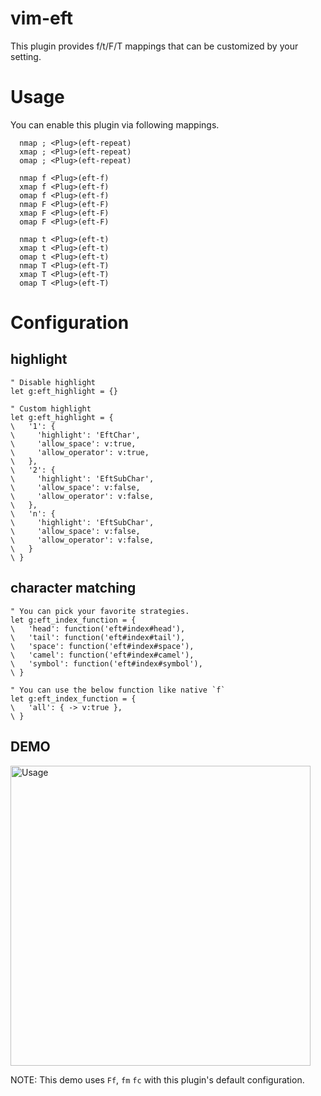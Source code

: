 # vim-eft

This plugin provides f/t/F/T mappings that can be customized by your setting.

# Usage

You can enable this plugin via following mappings.

```viml
  nmap ; <Plug>(eft-repeat)
  xmap ; <Plug>(eft-repeat)
  omap ; <Plug>(eft-repeat)

  nmap f <Plug>(eft-f)
  xmap f <Plug>(eft-f)
  omap f <Plug>(eft-f)
  nmap F <Plug>(eft-F)
  xmap F <Plug>(eft-F)
  omap F <Plug>(eft-F)
  
  nmap t <Plug>(eft-t)
  xmap t <Plug>(eft-t)
  omap t <Plug>(eft-t)
  nmap T <Plug>(eft-T)
  xmap T <Plug>(eft-T)
  omap T <Plug>(eft-T)
```

# Configuration

## highlight

```viml
" Disable highlight
let g:eft_highlight = {}

" Custom highlight
let g:eft_highlight = {
\   '1': {
\     'highlight': 'EftChar',
\     'allow_space': v:true,
\     'allow_operator': v:true,
\   },
\   '2': {
\     'highlight': 'EftSubChar',
\     'allow_space': v:false,
\     'allow_operator': v:false,
\   },
\   'n': {
\     'highlight': 'EftSubChar',
\     'allow_space': v:false,
\     'allow_operator': v:false,
\   }
\ }
```

## character matching

```viml
" You can pick your favorite strategies.
let g:eft_index_function = {
\   'head': function('eft#index#head'),
\   'tail': function('eft#index#tail'),
\   'space': function('eft#index#space'),
\   'camel': function('eft#index#camel'),
\   'symbol': function('eft#index#symbol'),
\ }

" You can use the below function like native `f`
let g:eft_index_function = {
\   'all': { -> v:true },
\ }
```

## DEMO

<img src="https://user-images.githubusercontent.com/629908/94926175-525c1180-04fb-11eb-9080-64ec8c629464.gif" width="480" alt="Usage" />

NOTE: This demo uses `Ff`, `fm` `fc` with this plugin's default configuration.

